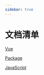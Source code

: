 ```yaml
---
sidebar: true
---
```


# 文档清单

[Vue](/pages/vue/index.md)

[Package](./../pages/package/index.md)

[JavaScript](../pages/js/index.md)

<TButton />
